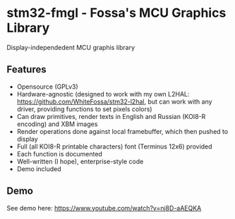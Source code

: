 # stm32-fmgl - Fossa's MCU Graphics Library
Display-independedent MCU graphis library

## Features
- Opensource (GPLv3)
- Hardware-agnostic (designed to work with my own L2HAL: https://github.com/WhiteFossa/stm32-l2hal, but can work with any driver, providing functions to set pixels colors)
- Can draw primitives, render texts in English and Russian (KOI8-R encoding) and XBM images
- Render operations done against local framebuffer, which then pushed to display
- Full (all KOI8-R printable characters) font (Terminus 12x6) provided
- Each function is documented
- Well-written (I hope), enterprise-style code
- Demo included

## Demo
See demo here: https://www.youtube.com/watch?v=nj8D-aAEQKA

